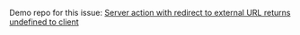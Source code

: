 Demo repo for this issue: [Server action with redirect to external URL returns undefined to client](https://github.com/vercel/next.js/issues/73536)
